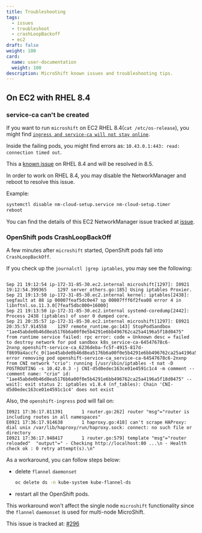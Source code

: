 ```yaml
---
title: Troubleshooting
tags:
  - issues
  - troubleshoot
  - crashLoopBackoff
  - ec2
draft: false
weight: 100
card:
  name: user-documentation
  weight: 100
description: MicroShift known issues and troubleshooting tips.
---
```


## On EC2 with RHEL 8.4

### service-ca can't be created

If you want to run `microshift` on EC2 RHEL 8.4(`cat /etc/os-release`), you might find [`ingress and service-ca will not stay online`](https://github.com/redhat-et/microshift/issues/270).

Inside the failing pods, you might find errors as: `10.43.0.1:443: read: connection timed out`.

This a [known issue](https://bugzilla.redhat.com/show_bug.cgi?id=1912236#c30) on RHEL 8.4 and will be resolved in 8.5.

In order to work on RHEL 8.4, you may disable the NetworkManager and reboot to resolve this issue.

Example:

```sh
systemctl disable nm-cloud-setup.service nm-cloud-setup.timer
reboot
```

You can find the details of this EC2 NetworkManager issue tracked at [issue](https://gitlab.freedesktop.org/NetworkManager/NetworkManager/-/issues/740).

### OpenShift pods CrashLoopBackOff

A few minutes after `microshift` started, OpenShift pods fall into `CrashLoopBackOff`.

If you check up the `journalctl |grep iptables`, you may see the following:

```log

Sep 21 19:12:54 ip-172-31-85-30.ec2.internal microshift[1297]: I0921 19:12:54.399365    1297 server_others.go:185] Using iptables Proxier.
Sep 21 19:13:50 ip-172-31-85-30.ec2.internal kernel: iptables[2438]: segfault at 88 ip 00007feaf5dc0e47 sp 00007fff6f2fea08 error 4 in libnftnl.so.11.3.0[7feaf5dbc000+16000]
Sep 21 19:13:50 ip-172-31-85-30.ec2.internal systemd-coredump[2442]: Process 2438 (iptables) of user 0 dumped core.
Sep 21 20:35:57 ip-172-31-85-30.ec2.internal microshift[1297]: E0921 20:35:57.914558    1297 remote_runtime.go:143] StopPodSandbox "1ae45abde0b46d8ea5176b6a00f0e5b4291e6bb496762ca25a4196a5f18d0475" from runtime service failed: rpc error: code = Unknown desc = failed to destroy network for pod sandbox k8s_service-ca-64547678c6-2nxnp_openshift-service-ca_6236deba-fc5f-4915-817d-f8699a4accfc_0(1ae45abde0b46d8ea5176b6a00f0e5b4291e6bb496762ca25a4196a5f18d0475): error removing pod openshift-service-ca_service-ca-64547678c6-2nxnp from CNI network "crio": running [/usr/sbin/iptables -t nat -D POSTROUTING -s 10.42.0.3 -j CNI-d5d0edec163ce01e4591c1c4 -m comment --comment name: "crio" id: "1ae45abde0b46d8ea5176b6a00f0e5b4291e6bb496762ca25a4196a5f18d0475" --wait]: exit status 2: iptables v1.8.4 (nf_tables): Chain 'CNI-d5d0edec163ce01e4591c1c4' does not exist
```

Also, the `openshift-ingress` pod will fail on:

```console
I0921 17:36:17.811391       1 router.go:262] router "msg"="router is including routes in all namespaces"
E0921 17:36:17.914638       1 haproxy.go:418] can't scrape HAProxy: dial unix /var/lib/haproxy/run/haproxy.sock: connect: no such file or directory
I0921 17:36:17.948417       1 router.go:579] template "msg"="router reloaded"  "output"=" - Checking http://localhost:80 ...\n - Health check ok : 0 retry attempt(s).\n"
```

As a workaround, you can follow steps below:

- delete `flannel` `daemonset`

  ```sh
  oc delete ds -n kube-system kube-flannel-ds
  ```

- restart all the OpenShift pods.

This workaround won't affect the single node `microshift` functionality since the `flannel` `daemonset` is used for multi-node MicroShift.

This issue is tracked at: [#296](https://github.com/redhat-et/microshift/issues/296)
